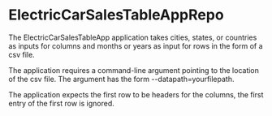 # ElectricCarSalesTableAppRepo
 
The ElectricCarSalesTableApp application takes cities, states, or countries as inputs for columns and months or years as input for rows in the form of a csv file.

The application requires a command-line argument pointing to the location of the csv file. The argument has the form --datapath=yourfilepath.
 
The application expects the first row to be headers for the columns, the first entry of the first row is ignored.
